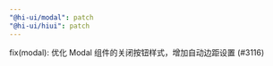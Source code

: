 ```yaml
---
"@hi-ui/modal": patch
"@hi-ui/hiui": patch
---
```


fix(modal): 优化 Modal 组件的关闭按钮样式，增加自动边距设置 (#3116)
